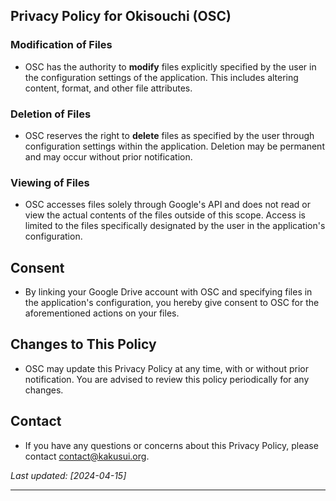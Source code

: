 ## Privacy Policy for Okisouchi (OSC)

### Modification of Files
- OSC has the authority to **modify** files explicitly specified by the user in the configuration settings of the application. This includes altering content, format, and other file attributes.

### Deletion of Files
- OSC reserves the right to **delete** files as specified by the user through configuration settings within the application. Deletion may be permanent and may occur without prior notification.

### Viewing of Files
- OSC accesses files solely through Google's API and does not read or view the actual contents of the files outside of this scope. Access is limited to the files specifically designated by the user in the application's configuration.

## Consent
- By linking your Google Drive account with OSC and specifying files in the application's configuration, you hereby give consent to OSC for the aforementioned actions on your files.

## Changes to This Policy
- OSC may update this Privacy Policy at any time, with or without prior notification. You are advised to review this policy periodically for any changes.

## Contact
- If you have any questions or concerns about this Privacy Policy, please contact [contact@kakusui.org](mailto:contact@kakusui.org).

_Last updated: [2024-04-15]_

---
